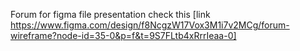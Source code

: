 Forum
for figma file presentation check this [link https://www.figma.com/design/f8NcgzW17Vox3M1i7v2MCg/forum-wireframe?node-id=35-0&p=f&t=9S7FLtb4xRrrIeaa-0]